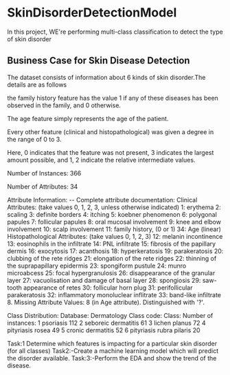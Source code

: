 # SkinDisorderDetectionModel
In this project, WE're performing multi-class classification to detect the type of skin disorder

## Business Case for Skin Disease Detection
 
The dataset consists of information about 6 kinds of skin disorder.The details are as follows
 
the family history feature has the value 1 if any of these diseases has been observed in the family, and 0 otherwise. 
 
The age feature simply represents the age of the patient. 
 
Every other feature (clinical and histopathological) was given a degree in the range of 0 to 3. 
 
Here, 0 indicates that the feature was not present, 3 indicates the largest amount possible, and 1, 2 indicate the relative intermediate values. 
 
Number of Instances: 366 
 
Number of Attributes: 34 
 
Attribute Information: -- Complete attribute documentation: Clinical Attributes: (take values 0, 1, 2, 3, unless otherwise indicated) 
1: erythema 
2: scaling 
3: definite borders 
4: itching 
5: koebner phenomenon 
6: polygonal papules 
7: follicular papules 
8: oral mucosal involvement 
9: knee and elbow involvement 
10: scalp involvement 
11: family history, (0 or 1) 34: Age (linear) Histopathological Attributes: (take values 0, 1, 2, 3) 
12: melanin incontinence 
13: eosinophils in the infiltrate 
14: PNL infiltrate 
15: fibrosis of the papillary dermis 
16: exocytosis 
17: acanthosis 
18: hyperkeratosis 
19: parakeratosis 
20: clubbing of the rete ridges 
21: elongation of the rete ridges 
22: thinning of the suprapapillary epidermis
23: spongiform pustule 
24: munro microabcess 
25: focal hypergranulosis 
26: disappearance of the granular layer 
27: vacuolisation and damage of basal layer 
28: spongiosis 
29: saw-tooth appearance of retes 
30: follicular horn plug 
31: perifollicular parakeratosis 
32: inflammatory monoluclear inflitrate 
33: band-like infiltrate 8. Missing Attribute Values: 8 (in Age attribute). Distinguished with '?'. 
 
Class Distribution: Database: Dermatology Class code: Class: Number of instances: 
1 psoriasis 112 
2 seboreic dermatitis 61 
3 lichen planus 72 
4 pityriasis rosea 49 
5 cronic dermatitis 52 
6 pityriasis rubra pilaris 20 
 
Task:1 Determine which features is impacting for a particular skin disorder (for all classes)
Task2:-Create a machine learning model which will predict the disorder available.
Task:3:-Perform the EDA and show the trend of the disease.

